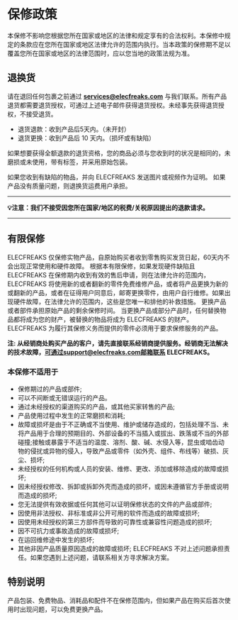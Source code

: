 ﻿# 保修政策

本保修不影响您根据您所在国家或地区的法律和规定享有的合法权利。本保修中规定的条款应在您所在国家或地区法律允许的范围内执行。当本政策的保修期不足以覆盖您所在国家或地区的法律范围时，应以您当地的政策法规为准。 

## 退换货

请在退回任何包裹之前通过 **services@elecfreaks.com** 与我们联系。所有产品退货都需要退货授权，可通过上述电子邮件获得退货授权。未经事先获得退货授权，不接受退货。

- 退货退款：收到产品后5天内。（未开封） 
- 退货更换：收到产品后 10 天内。（损坏或有缺陷）

如果想要获得全额退款的退货资格，您的商品必须与您收到时的状况是相同的，未磨损或未使用，带有标签，并采用原始包装。

如果您收到有缺陷的物品，并向 ELECFREAKS 发送图片或视频作为证明。 如果产品没有质量问题，则退换货运费用户承担。

------

**💡注意：我们不接受因您所在国家/地区的税费/关税原因提出的退款请求。**

------

## 有限保修

ELECFREAKS 仅保修实物产品，自原始购买者收到零售购买发货日起，60天内不会出现正常使用和硬件故障。 根据本有限保修，如果发现硬件缺陷且 ELECFREAKS 在保修期内收到有效的售后申请，则在法律允许的范围内，ELECFREAKS 将使用新的或者翻新的零件免费维修产品，或者将产品更换为新的或翻新的产品，或者在征得用户同意后，邮寄更换零件，由用户自行维修。如果出现硬件故障，在法律允许的范围内，这些是您唯一和排他的补救措施。 更换产品或者部件承担原始产品的剩余保修时间。 当更换产品或部分产品时，任何替换物品都将成为您的财产，被替换的物品将成为 ELECFREAKS 的财产。 ELECFREAKS 为履行其保修义务而提供的零件必须用于要求保修服务的产品。

**注: 从经销商处购买产品的客户，请先直接联系经销商提供服务。经销商无法解决的技术故障，可通过support@elecfreaks.com邮箱联系 ELECFREAKS。**

### 本保修不适用于

- 保修期过的产品或部件;
- 可以不间断或无错误运行的产品。
- 通过未经授权的渠道购买的产品，或其他买家转售的产品;
- 产品使用过程中发生的正常磨损和消耗;
- 故障或损坏是由于不正确或不当使用、维护或储存造成的，包括处理不当、未将产品用于合理的预期目的、外部设备的不当插入或拔出、跌落或不当的外部碰撞;接触或暴露于不适当的温度、溶剂、酸、碱、水侵入等，昆虫或啮齿动物的侵扰或异物的侵入，导致产品或零件（如外壳、组件、布线等）破损、灰尘、损坏;
- 未经授权的任何机构或人员的安装、维修、更改、添加或移除造成的故障或损坏;
- 因未经授权修改、拆卸或拆卸外壳而造成的损坏，或因未遵循官方手册或说明而造成的损坏;
- 您无法提供有效收据或任何其他可以证明保修状态的文件的产品或部件;
- 因使用非法授权、非标准或非公开可用的软件而造成的故障或损坏;
- 因使用未经授权的第三方部件而导致的可靠性或兼容性问题造成的损坏;
- 因不可抗力或事故造成的故障或损坏;
- 在运回维修途中发生的损坏;
- 其他非因产品质量原因造成的故障或损坏; ELECFREAKS 不对上述问题承担责任。如果您遇到上述问题，请联系相关方寻求解决方案。

## 特别说明

产品包装、免费物品、消耗品和配件不在保修范围内，但如果产品在购买后首次使用时出现问题，可以免费更换产品。